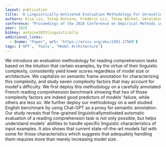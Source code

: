 ```yaml
---
layout: publication
title: 'A Linguistically-motivated Evaluation Methodology For Unraveling Model''s Abilities In Reading Comprehension Tasks'
authors: Elie Lis, Talep Antoine, Frédéric Lis, Talep Béchet, Géraldine Diro Damnati, Philippe Diro Langlais
conference: "Proceedings of the 2024 Conference on Empirical Methods in Natural Language Processing Association for Computational Linguistics Nov 2024 Miami United States. pp.18376-18392"
year: 2025
bibkey: antoine2025linguistically
additional_links:
  - {name: "Paper", url: 'https://arxiv.org/abs/2501.17569'}
tags: ['GPT', 'Tools', 'Model Architecture']
---
```

We introduce an evaluation methodology for reading comprehension tasks based
on the intuition that certain examples, by the virtue of their linguistic
complexity, consistently yield lower scores regardless of model size or
architecture. We capitalize on semantic frame annotation for characterizing
this complexity, and study seven complexity factors that may account for
model's difficulty. We first deploy this methodology on a carefully annotated
French reading comprehension benchmark showing that two of those complexity
factors are indeed good predictors of models' failure, while others are less
so. We further deploy our methodology on a well studied English benchmark by
using Chat-GPT as a proxy for semantic annotation. Our study reveals that
fine-grained linguisticallymotivated automatic evaluation of a reading
comprehension task is not only possible, but helps understand models' abilities
to handle specific linguistic characteristics of input examples. It also shows
that current state-of-the-art models fail with some for those characteristics
which suggests that adequately handling them requires more than merely
increasing model size.
